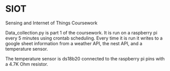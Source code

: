 # SIOT
Sensing and Internet of Things Coursework

Data_collection.py is part 1 of the coursework. 
It is run on a raspberry pi every 5 minutes using crontab scheduling. 
Every time it is run it writes to a google sheet information from a weather API, the nest API, and a temperature sensor. 

The temperature sensor is ds18b20 connected to the raspberry pi pins with a 4.7K Ohm resistor. 
